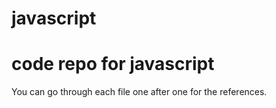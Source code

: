 # javascript
# code repo for javascript

You can go through each file one after one for the references.